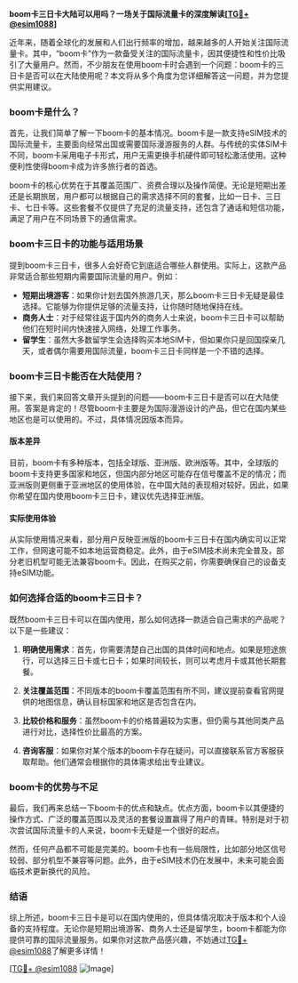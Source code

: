 **boom卡三日卡大陆可以用吗？一场关于国际流量卡的深度解读[[TG💪+ @esim1088](https://t.me/s/esim1088)]**

近年来，随着全球化的发展和人们出行频率的增加，越来越多的人开始关注国际流量卡。其中，“boom卡”作为一款备受关注的国际流量卡，因其便捷性和性价比吸引了大量用户。然而，不少朋友在使用boom卡时会遇到一个问题：boom卡的三日卡是否可以在大陆使用呢？本文将从多个角度为您详细解答这一问题，并为您提供实用建议。

### boom卡是什么？

首先，让我们简单了解一下boom卡的基本情况。boom卡是一款支持eSIM技术的国际流量卡，主要面向经常出国或需要国际漫游服务的人群。与传统的实体SIM卡不同，boom卡采用电子卡形式，用户无需更换手机硬件即可轻松激活使用。这种便利性使得boom卡成为许多旅行者的首选。

boom卡的核心优势在于其覆盖范围广、资费合理以及操作简便。无论是短期出差还是长期旅居，用户都可以根据自己的需求选择不同的套餐，比如一日卡、三日卡、七日卡等。这些套餐不仅提供了充足的流量支持，还包含了通话和短信功能，满足了用户在不同场景下的通信需求。

### boom卡三日卡的功能与适用场景

提到boom卡三日卡，很多人会好奇它到底适合哪些人群使用。实际上，这款产品非常适合那些短期内需要国际流量的用户。例如：

- **短期出境游客**：如果你计划去国外旅游几天，那么boom卡三日卡无疑是最佳选择。它能够为你提供足够的流量支持，让你随时随地保持在线。
- **商务人士**：对于经常往返于国内外的商务人士来说，boom卡三日卡可以帮助他们在短时间内快速接入网络，处理工作事务。
- **留学生**：虽然大多数留学生会选择购买本地SIM卡，但如果你只是回国探亲几天，或者偶尔需要用国际流量，boom卡三日卡同样是一个不错的选择。

### boom卡三日卡能否在大陆使用？

接下来，我们来回答文章开头提到的问题——boom卡三日卡是否可以在大陆使用。答案是肯定的！尽管boom卡主要是为国际漫游设计的产品，但它在国内某些地区也是可以使用的。不过，具体情况因版本而异。

#### 版本差异

目前，boom卡有多种版本，包括全球版、亚洲版、欧洲版等。其中，全球版的boom卡支持更多国家和地区，但国内部分地区可能存在信号覆盖不足的情况；而亚洲版则更侧重于亚洲地区的使用体验，在中国大陆的表现相对较好。因此，如果你希望在国内使用boom卡三日卡，建议优先选择亚洲版。

#### 实际使用体验

从实际使用情况来看，部分用户反映亚洲版的boom卡三日卡在国内确实可以正常工作，但网速可能不如本地运营商稳定。此外，由于eSIM技术尚未完全普及，部分老旧机型可能无法兼容boom卡。因此，在购买之前，你需要确保自己的设备支持eSIM功能。

### 如何选择合适的boom卡三日卡？

既然boom卡三日卡可以在国内使用，那么如何选择一款适合自己需求的产品呢？以下是一些建议：

1. **明确使用需求**：首先，你需要清楚自己出国的具体时间和地点。如果是短途旅行，可以选择三日卡或七日卡；如果时间较长，则可以考虑月卡或其他长期套餐。
   
2. **关注覆盖范围**：不同版本的boom卡覆盖范围有所不同，建议提前查看官网提供的地图信息，确认目标国家和地区是否包含在内。

3. **比较价格和服务**：虽然boom卡的价格普遍较为实惠，但仍需与其他同类产品进行对比，选择性价比最高的方案。

4. **咨询客服**：如果你对某个版本的boom卡存在疑问，可以直接联系官方客服获取帮助。他们通常会根据你的具体需求给出专业建议。

### boom卡的优势与不足

最后，我们再来总结一下boom卡的优点和缺点。优点方面，boom卡以其便捷的操作方式、广泛的覆盖范围以及灵活的套餐设置赢得了用户的青睐。特别是对于初次尝试国际流量卡的人来说，boom卡无疑是一个很好的起点。

然而，任何产品都不可能是完美的。boom卡也有一些局限性，比如部分地区信号较弱、部分机型不兼容等问题。此外，由于eSIM技术仍在发展中，未来可能会面临技术更新换代的风险。

### 结语

综上所述，boom卡三日卡是可以在国内使用的，但具体情况取决于版本和个人设备的支持程度。无论你是短期出境游客、商务人士还是留学生，boom卡都能为你提供可靠的国际流量服务。如果你对这款产品感兴趣，不妨通过[TG💪+ @esim1088](https://t.me/s/esim1088)了解更多详情！

[[TG💪+ @esim1088](https://t.me/s/esim1088) ![Image](https://i.postimg.cc/4NQfJmqS/Snipaste-2025-05-13-00-14-12.png)]